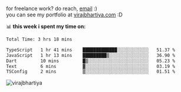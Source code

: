 for freelance work? do reach, [email](mailto:vlbhartiya@gmail.com) :)<br/>
you can see my portfolio at [virajbhartiya.com](https://virajbhartiya.com) :D

📊 **this week i spent my time on:**

<!--START_SECTION:waka-->

```txt
Total Time: 3 hrs 18 mins

TypeScript   1 hr 41 mins    █████████████░░░░░░░░░░░░   51.37 %
JavaScript   1 hr 13 mins    █████████▒░░░░░░░░░░░░░░░   36.90 %
Dart         10 mins         █▒░░░░░░░░░░░░░░░░░░░░░░░   05.23 %
Text         6 mins          ▓░░░░░░░░░░░░░░░░░░░░░░░░   03.19 %
TSConfig     2 mins          ▒░░░░░░░░░░░░░░░░░░░░░░░░   01.51 %
```

<!--END_SECTION:waka-->

<p align="left"> <img src="https://komarev.com/ghpvc/?username=virajbhartiya&color=blue" alt="virajbhartiya" /> </p>

